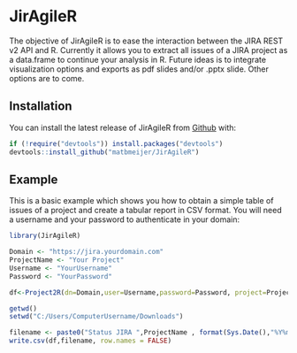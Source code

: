 # JirAgileR

The objective of JirAgileR is to ease the interaction between the JIRA REST v2 API and R. Currently it allows you to extract all issues of a JIRA project as a data.frame to continue your analysis in R. Future ideas is to integrate visualization options and exports as pdf slides and/or .pptx slide. Other options are to come.

## Installation

You can install the latest release of JirAgileR from [Github](https://github.com/matbmeijer/JirAgileR) with:

``` r
if (!require("devtools")) install.packages("devtools")
devtools::install_github("matbmeijer/JirAgileR")
```

## Example

This is a basic example which shows you how to obtain a simple table of issues of a project and create a tabular report in CSV format. You will need a username and your password to authenticate in your domain:

``` r
library(JirAgileR)

Domain <- "https://jira.yourdomain.com"
ProjectName <- "Your Project"
Username <- "YourUsername"
Password <- "YourPassword"

df<-Project2R(dn=Domain,user=Username,password=Password, project=ProjectName, search="name")

getwd()
setwd("C:/Users/ComputerUsername/Downloads")

filename <- paste0("Status JIRA ",ProjectName , format(Sys.Date(),"%Y%m%d"), ".csv")
write.csv(df,filename, row.names = FALSE)
```
